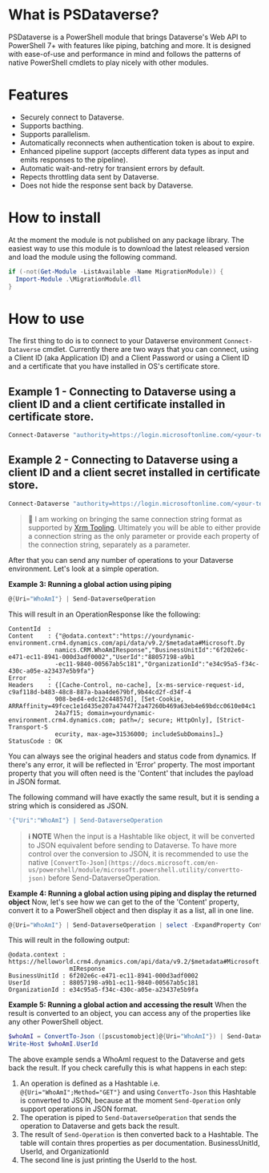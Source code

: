# What is PSDataverse?
PSDataverse is a PowerShell module that brings Dataverse's Web API to PowerShell 7+ with features like piping, batching and more. It is designed with ease-of-use and performance in mind and follows the patterns of native PowerShell cmdlets to play nicely with other modules.

# Features
* Securely connect to Dataverse.
* Supports bacthing.
* Supports parallelism.
* Automatically reconnects when authentication token is about to expire.
* Enhanced pipeline support (accepts different data types as input and emits responses to the pipeline).
* Automatic wait-and-retry for transient errors by default.
* Repects throttling data sent by Dataverse.
* Does not hide the response sent back by Dataverse.

# How to install
At the moment the module is not published on any package library. The easiest way to use this module is to download the latest released version and load the module using the following command.
```powershell
if (-not(Get-Module -ListAvailable -Name MigrationModule)) { 
  Import-Module .\MigrationModule.dll
}
```
# How to use
The first thing to do is to connect to your Dataverse environment `Connect-Dataverse` cmdlet. Currently there are two ways that you can connect, using a Client ID (aka Application ID) and a Client Password or using a Client ID and a certificate that you have installed in OS's certificate store. 

## Example 1 - Connecting to Dataverse using a client ID and a client certificate installed in certificate store. 
```powershell
Connect-Dataverse "authority=https://login.microsoftonline.com/<your-tenant-id>/oauth2/authorize;clientid=<your-client-id>;thumbprint=<thumbprint-of-your-certificate>;resource=https://<your-environment-name>.crm4.dynamics.com/"
```

## Example 2 - Connecting to Dataverse using a client ID and a client secret installed in certificate store. 
```powershell
Connect-Dataverse "authority=https://login.microsoftonline.com/<your-tenant-id>/oauth2/authorize;clientid=<your-client-id>;clientsecret=<your-client-secret>;resource=https://<your-environment-name>.crm4.dynamics.com/"
```

> 🚧 I am working on bringing the same connection string format as supported by [Xrm Tooling](https://docs.microsoft.com/en-us/dynamics365/customerengagement/on-premises/developer/xrm-tooling/use-powershell-cmdlets-xrm-tooling-connect?view=op-9-1). Ultimately you will be able to either provide a connection string as the only parameter or provide each property of the connection string, separately as a parameter.

After that you can send any number of operations to your Dataverse environment. Let's look at a simple operation.

**Example 3: Running a global action using piping**
 ```powershell
 @{Uri="WhoAmI"} | Send-DataverseOperation
 ```
 
This will result in an OperationResponse like the following:

```
ContentId  :
Content    : {"@odata.context":"https://yourdynamic-environment.crm4.dynamics.com/api/data/v9.2/$metadata#Microsoft.Dy
             namics.CRM.WhoAmIResponse","BusinessUnitId":"6f202e6c-e471-ec11-8941-000d3adf0002","UserId":"88057198-a9b1
             -ec11-9840-00567ab5c181","OrganizationId":"e34c95a5-f34c-430c-a05e-a23437e5b9fa"}
Error      :
Headers    : {[Cache-Control, no-cache], [x-ms-service-request-id, c9af118d-b483-48c8-887a-baa4de679bf,9b44cd2f-d34f-4
             908-bed4-edc12c44857d], [Set-Cookie, ARRAffinity=49fcec1e1d435e207a47447f2a47260b469a63eb4e69bdcc0610e04c1
             24a7f15; domain=yourdynamic-environment.crm4.dynamics.com; path=/; secure; HttpOnly], [Strict-Transport-S
             ecurity, max-age=31536000; includeSubDomains]…}
StatusCode : OK
```

You can always see the original headers and status code from dynamics. If there's any error, it will be reflected in 'Error' property. The most important property that you will often need is the 'Content' that includes the payload in JSON format.

The following command will have exactly the same result, but it is sending a string which is considered as JSON.
```powershell
'{"Uri":"WhoAmI"} | Send-DataverseOperation
```

> **ℹ NOTE**
> When the input is a Hashtable like object, it will be converted to JSON equivalent before sending to Dataverse. To have more control over the conversion to JSON, it is recommended to use the native `[ConvertTo-Json](https://docs.microsoft.com/en-us/powershell/module/microsoft.powershell.utility/convertto-json)` before Send-DataverseOperation.

**Example 4: Running a global action using piping and display the returned object**
Now, let's see how we can get to the of the 'Content' property, convert it to a PowerShell object and then display it as a list, all in one line.

```powershell
@{Uri="WhoAmI"} | Send-DataverseOperation | select -ExpandProperty Content | ConvertFrom-Json | Format-List
```

This will reult in the following output:

```
@odata.context : https://helloworld.crm4.dynamics.com/api/data/v9.2/$metadata#Microsoft.Dynamics.CRM.WhoA
                 mIResponse
BusinessUnitId : 6f202e6c-e471-ec11-8941-000d3adf0002
UserId         : 88057198-a9b1-ec11-9840-00567ab5c181
OrganizationId : e34c95a5-f34c-430c-a05e-a23437e5b9fa
```

**Example 5: Running a global action and accessing the result**
When the result is converted to an object, you can access any of the properties like any other PowerShell object.

```powershell
$whoAmI = ConvertTo-Json ([pscustomobject]@{Uri="WhoAmI"}) | Send-DataverseOperation | ConvertFrom-Json
Write-Host $whoAmI.UserId
```
The above example sends a WhoAmI request to the Dataverse and gets back the result. If you check carefully this is what happens in each step:
1. An operation is defined as a Hashtable i.e. `@{Uri="WhoAmI";Method="GET"}` and using `ConvertTo-Json` this Hashtable is converted to JSON, because at the moment `Send-Operation` only support operations in JSON format.
2. The operation is piped to `Send-DataverseOperation` that sends the operation to Dataverse and gets back the result.
3. The result of `Send-Operation` is then converted back to a Hashtable. The table will contain thres properties as per documentation. BusinessUnitId, UserId, and OrganizationId
4. The second line is just printing the UserId to the host.

